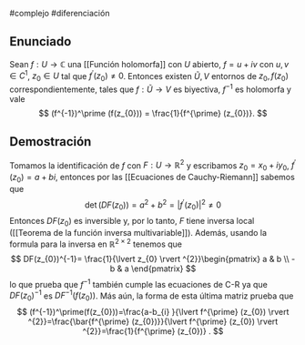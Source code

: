 #complejo #diferenciación 
## Enunciado

Sean $f:U\to \mathbb{C}$ una [[Función holomorfa]] con $U$ abierto, $f = u + iv$ con $u, v \in C^1$, $z_{0} \in U$ tal que $f^\prime (z_{0})\neq 0$. Entonces existen $\tilde{U}, V$ entornos de $z_{0}, f(z_{0})$ correspondientemente, tales que $f:\tilde{U}\to V$ es biyectiva, $f^{-1}$ es holomorfa y vale
$$
(f^{-1})^\prime (f(z_{0})) = \frac{1}{f^{\prime} (z_{0})}.
$$

## Demostración

Tomamos la identificación de $f$ con $F:U\to \mathbb{R}^2$ y escribamos $z_{0}=x_{0}+iy_{0}$, $f^{\prime} (z_{0})=a+bi$, entonces por las [[Ecuaciones de Cauchy-Riemann]] sabemos que
$$
\det(DF(z_{0}))=a^{2}+b^{2}=\lvert f^{\prime} (z_{0}) \rvert ^{2}\neq 0
$$
Entonces $DF(z_{0})$ es inversible y, por lo tanto, $F$ tiene inversa local ([[Teorema de la función inversa multivariable]]). Además, usando la formula para la inversa en $\mathbb{R}^{2\times 2}$ tenemos que
$$
DF(z_{0})^{-1}= \frac{1}{\lvert z_{0} \rvert ^{2}}\begin{pmatrix}
a & b \\
-b & a
\end{pmatrix}
$$
lo que prueba que $f^{-1}$ también cumple las ecuaciones de C-R ya que $DF(z_{0})^{-1}$ es $DF^{-1}(f(z_{0}))$. Más aún, la forma de esta última matriz prueba que
$$
(f^{-1})^\prime(f(z_{0}))=\frac{a-b_{i} }{\lvert f^{\prime} (z_{0}) \rvert ^{2}}=\frac{\bar{f^{\prime} (z_{0})}}{\lvert f^{\prime} (z_{0}) \rvert ^{2}}=\frac{1}{f^{\prime} (z_{0})} .
$$
